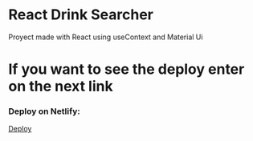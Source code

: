 # React Drink Searcher

Proyect made with React using useContext and Material Ui

# If you want to see the deploy enter on the next link
### Deploy on Netlify: 
[Deploy](https://affectionate-lewin-131537.netlify.app/)
